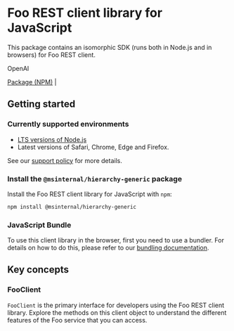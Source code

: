 # Foo REST client library for JavaScript

This package contains an isomorphic SDK (runs both in Node.js and in browsers) for Foo REST client.

OpenAI

[Package (NPM)](https://www.npmjs.com/package/@msinternal/hierarchy-generic) |

## Getting started

### Currently supported environments

- [LTS versions of Node.js](https://github.com/nodejs/release#release-schedule)
- Latest versions of Safari, Chrome, Edge and Firefox.

See our [support policy](https://github.com/Azure/azure-sdk-for-js/blob/main/SUPPORT.md) for more details.


### Install the `@msinternal/hierarchy-generic` package

Install the Foo REST client library for JavaScript with `npm`:

```bash
npm install @msinternal/hierarchy-generic
```



### JavaScript Bundle
To use this client library in the browser, first you need to use a bundler. For details on how to do this, please refer to our [bundling documentation](https://aka.ms/AzureSDKBundling).

## Key concepts

### FooClient

`FooClient` is the primary interface for developers using the Foo REST client library. Explore the methods on this client object to understand the different features of the Foo service that you can access.


